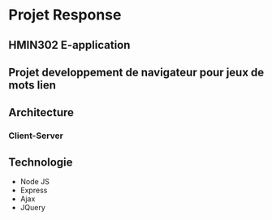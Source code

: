 # Projet Response
## HMIN302 E-application

## Projet developpement de navigateur pour jeux de mots lien 

## Architecture
### Client-Server

## Technologie
  * Node JS
  * Express
  * Ajax
  * JQuery
  
